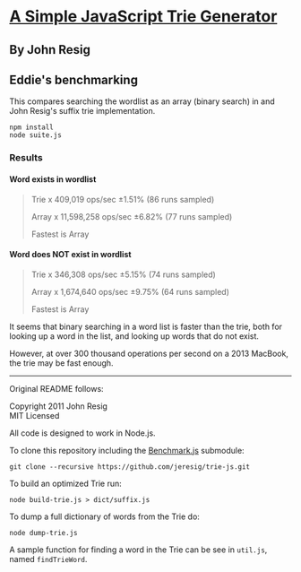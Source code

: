 # [A Simple JavaScript Trie Generator](http://ejohn.org/blog/javascript-trie-performance-analysis/)
## By John Resig

## Eddie's benchmarking

This compares searching the wordlist as an array (binary search) in and John Resig's
suffix trie implementation.

    npm install
    node suite.js

### Results


#### Word exists in wordlist

> Trie x 409,019 ops/sec ±1.51% (86 runs sampled)
>
> Array x 11,598,258 ops/sec ±6.82% (77 runs sampled)
>
> Fastest is Array

#### Word does NOT exist in wordlist

> Trie x 346,308 ops/sec ±5.15% (74 runs sampled)
>
> Array x 1,674,640 ops/sec ±9.75% (64 runs sampled)
>
> Fastest is Array

It seems that binary searching in a word list is faster than the trie,
both for looking up a word in the list, and looking up words that do not
exist.

However, at over 300 thousand operations per second on a 2013 MacBook,
the trie may be fast enough.

---

Original README follows:

Copyright 2011 John Resig  
MIT Licensed

All code is designed to work in Node.js.

To clone this repository including the [Benchmark.js](http://benchmarkjs.com/) submodule:

    git clone --recursive https://github.com/jeresig/trie-js.git

To build an optimized Trie run:

    node build-trie.js > dict/suffix.js

To dump a full dictionary of words from the Trie do:

    node dump-trie.js

A sample function for finding a word in the Trie can be see in `util.js`, named `findTrieWord`.
